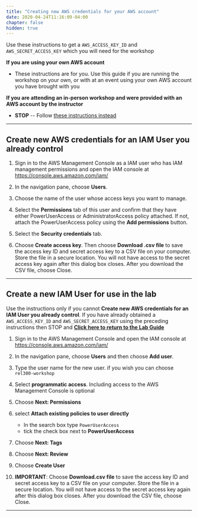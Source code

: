 ```yaml
---
title: "Creating new AWS credentials for your AWS account"
date: 2020-04-24T11:16:09-04:00
chapter: false
hidden: true
---
```


Use these instructions to get a `AWS_ACCESS_KEY_ID` and `AWS_SECRET_ACCESS_KEY` which you will need for the workshop

**If you are using your own AWS account**

* These instructions are for you.  Use this guide if you are running the workshop on your own, or with at an event using your own AWS account you have brought with you

**If you are attending an in-person workshop and were provided with an AWS account by the instructor**

* **STOP** -- Follow [these instructions instead](Workshop_AWS_Account.md)

---

## Create new AWS credentials for an IAM User you already control

1. Sign in to the AWS Management Console as a IAM user who has IAM management permissions and open the IAM console at <https://console.aws.amazon.com/iam/>

1. In the navigation pane, choose **Users**.

1. Choose the name of the user whose access keys you want to manage.

1. Select the **Permissions** tab of this user and confirm that they have either PowerUserAccess or AdministratorAccess policy attached. If not, attach the PowerUserAccess policy using the **Add permissions** button.

1. Select the **Security credentials** tab.

1. Choose **Create access key**. Then choose **Download .csv file** to save the access key ID and secret access key to a CSV file on your computer. Store the file in a secure location. You will not have access to the secret access key again after this dialog box closes. After you download the CSV file, choose Close.

---

## Create a new IAM User for use in the lab

Use the instructions only if you cannot **Create new AWS credentials for an IAM User you already control**. If you have already obtained a `AWS_ACCESS_KEY_ID` and `AWS_SECRET_ACCESS_KEY` using the preceding instructions then STOP and **[Click here to return to the Lab Guide](../Lab_Guide.md)**

1. Sign in to the AWS Management Console and open the IAM console at <https://console.aws.amazon.com/iam/>

1. In the navigation pane, choose **Users** and then choose **Add user**.

1. Type the user name for the new user. if you wish you can choose `rel300-workshop`

1. Select **programmatic access**. Including access to the AWS Management Console is optional

1. Choose **Next: Permissions**

1. select **Attach existing policies to user directly**
     * In the search box type `PowerUserAccess`
     * tick the check box next to **PowerUserAccess**

1. Choose **Next: Tags**

1. Choose **Next: Review**

1. Choose **Create User**

1. **IMPORTANT**: Choose **Download.csv file** to save the access key ID and secret access key to a CSV file on your computer. Store the file in a secure location. You will not have access to the secret access key again after this dialog box closes. After you download the CSV file, choose Close.

---
